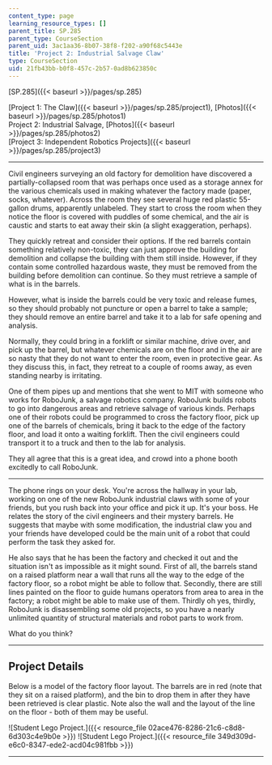 ```yaml
---
content_type: page
learning_resource_types: []
parent_title: SP.285
parent_type: CourseSection
parent_uid: 3ac1aa36-8b07-38f8-f202-a90f68c5443e
title: 'Project 2: Industrial Salvage Claw'
type: CourseSection
uid: 21fb43bb-b0f8-457c-2b57-0ad8b623850c
---
```


[SP.285]({{< baseurl >}}/pages/sp.285)

[Project 1: The Claw]({{< baseurl >}}/pages/sp.285/project1), [Photos]({{< baseurl >}}/pages/sp.285/photos1)  
Project 2: Industrial Salvage, [Photos]({{< baseurl >}}/pages/sp.285/photos2)  
[Project 3: Independent Robotics Projects]({{< baseurl >}}/pages/sp.285/project3)

* * *

Civil engineers surveying an old factory for demolition have discovered a partially-collapsed room that was perhaps once used as a storage annex for the various chemicals used in making whatever the factory made (paper, socks, whatever). Across the room they see several huge red plastic 55-gallon drums, apparently unlabeled. They start to cross the room when they notice the floor is covered with puddles of some chemical, and the air is caustic and starts to eat away their skin (a slight exaggeration, perhaps).

They quickly retreat and consider their options. If the red barrels contain something relatively non-toxic, they can just approve the building for demolition and collapse the building with them still inside. However, if they contain some controlled hazardous waste, they must be removed from the building before demolition can continue. So they must retrieve a sample of what is in the barrels.

However, what is inside the barrels could be very toxic and release fumes, so they should probably not puncture or open a barrel to take a sample; they should remove an entire barrel and take it to a lab for safe opening and analysis.

Normally, they could bring in a forklift or similar machine, drive over, and pick up the barrel, but whatever chemicals are on the floor and in the air are so nasty that they do not want to enter the room, even in protective gear. As they discuss this, in fact, they retreat to a couple of rooms away, as even standing nearby is irritating.

One of them pipes up and mentions that she went to MIT with someone who works for RoboJunk, a salvage robotics company. RoboJunk builds robots to go into dangerous areas and retrieve salvage of various kinds. Perhaps one of their robots could be programmed to cross the factory floor, pick up one of the barrels of chemicals, bring it back to the edge of the factory floor, and load it onto a waiting forklift. Then the civil engineers could transport it to a truck and then to the lab for analysis.

They all agree that this is a great idea, and crowd into a phone booth excitedly to call RoboJunk.

* * *

The phone rings on your desk. You're across the hallway in your lab, working on one of the new RoboJunk industrial claws with some of your friends, but you rush back into your office and pick it up. It's your boss. He relates the story of the civil engineers and their mystery barrels. He suggests that maybe with some modification, the industrial claw you and your friends have developed could be the main unit of a robot that could perform the task they asked for.

He also says that he has been the factory and checked it out and the situation isn't as impossible as it might sound. First of all, the barrels stand on a raised platform near a wall that runs all the way to the edge of the factory floor, so a robot might be able to follow that. Secondly, there are still lines painted on the floor to guide humans operators from area to area in the factory; a robot might be able to make use of them. Thirdly oh yes, thirdly, RoboJunk is disassembling some old projects, so you have a nearly unlimited quantity of structural materials and robot parts to work from.

What do you think?

* * *

Project Details
---------------

Below is a model of the factory floor layout. The barrels are in red (note that they sit on a raised platform), and the bin to drop them in after they have been retrieved is clear plastic. Note also the wall and the layout of the line on the floor - both of them may be useful.

![Student Lego Project.]({{< resource_file 02ace476-8286-21c6-c8d8-6d303c4e9b0e >}}) ![Student Lego Project.]({{< resource_file 349d309d-e6c0-8347-ede2-acd04c981fbb >}})

* * *